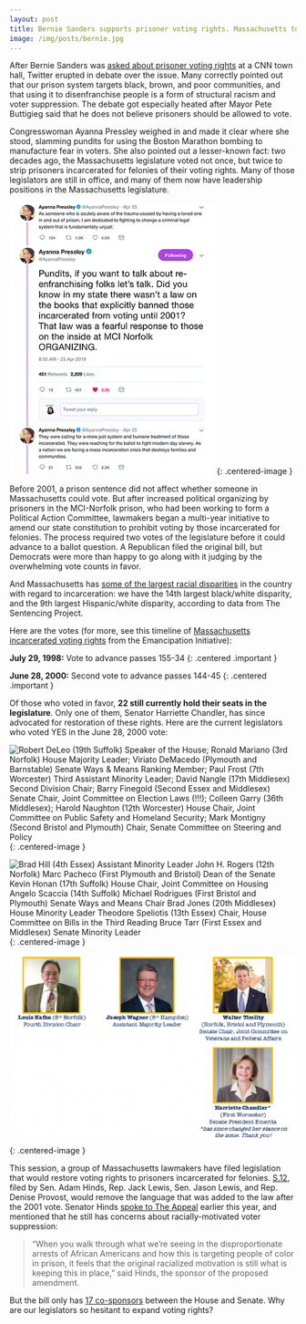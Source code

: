 ```yaml
---
layout: post
title: Bernie Sanders supports prisoner voting rights. Massachusetts took those rights away in 2001.
image: /img/posts/bernie.jpg
---
```


After Bernie Sanders was [asked about prisoner voting rights](https://www.youtube.com/watch?v=CgLYjbg1MJw) at a CNN town hall, Twitter erupted in debate over the issue. Many correctly pointed out that our prison system targets black, brown, and poor communities, and that using it to disenfranchise people is a form of structural racism and voter suppression. The debate got especially heated after Mayor Pete Buttigieg said that he does not believe prisoners should be allowed to vote.

Congresswoman Ayanna Pressley weighed in and made it clear where she stood, slamming pundits for using the Boston Marathon bombing to manufacture fear in voters. She also pointed out a lesser-known fact: two decades ago, the Massachusetts legislature voted not once, but twice to strip prisoners incarcerated for felonies of their voting rights. Many of those legislators are still in office, and many of them now have leadership positions in the Massachusetts legislature.

![](/img/posts/ayanna-tweet.webp)
{: .centered-image }

Before 2001, a prison sentence did not affect whether someone in Massachusetts could vote. But after increased political organizing by prisoners in the MCI-Norfolk prison, who had been working to form a Political Action Committee, lawmakers began a multi-year initiative to amend our state constitution to prohibit voting by those incarcerated for felonies. The process required two votes of the legislature before it could advance to a ballot question. A Republican filed the original bill, but Democrats were more than happy to go along with it judging by the overwhelming vote counts in favor.

And Massachusetts has [some of the largest racial disparities](https://www.sentencingproject.org/the-facts/#rankings?dataset-option=BWR) in the country with regard to incarceration: we have the 14th largest black/white disparity, and the 9th largest Hispanic/white disparity, according to data from The Sentencing Project.

Here are the votes (for more, see this timeline of [Massachusetts incarcerated voting rights](https://emancipationinitiative.org/ballots-over-bars/returning-the-right-to-vote/) from the Emancipation Initiative):

**July 29, 1998:** Vote to advance passes 155-34
{: .centered .important }

**June 28, 2000:** Second vote to advance passes 144-45
{: .centered .important }

Of those who voted in favor, **22 still currently hold their seats in the legislature**. Only one of them, Senator Harriette Chandler, has since advocated for restoration of these rights. Here are the current legislators who voted YES in the June 28, 2000 vote:

![Robert DeLeo (19th Suffolk) Speaker of the House; Ronald Mariano (3rd Norfolk) House Majority Leader; Viriato DeMacedo (Plymouth and Barnstable) Senate Ways & Means Ranking Member; Paul Frost (7th Worcester) Third Assistant Minority Leader; David Nangle (17th Middlesex) Second Division Chair; Barry Finegold (Second Essex and Middlesex) Senate Chair, Joint Committee on Election Laws (!!!); Colleen Garry (36th Middlesex); Harold Naughton (12th Worcester) House Chair, Joint Committee on Public Safety and Homeland Security; Mark Montigny (Second Bristol and Plymouth) Chair, Senate Committee on Steering and Policy](/img/posts/prisoner-voting-rights-legislators-1.webp)
{: .centered-image }

![  Brad Hill (4th Essex) Assistant Minority Leader	  John H. Rogers (12th Norfolk)	  Marc Pacheco  (First Plymouth and Bristol) Dean of the Senate   Kevin Honan (17th Suffolk) House Chair, Joint Committee on Housing	  Angelo Scaccia (14th Suffolk)	  Michael Rodrigues  (First Bristol and Plymouth) Senate Ways and Means Chair   Brad Jones (20th Middlesex) House Minority Leader	  Theodore Speliotis (13th Essex) Chair, House Committee on Bills in the Third Reading	  Bruce Tarr  (First Essex and Middlesex) Senate Minority Leader](/img/posts/prisoner-voting-rights-legislators-2.webp)
{: .centered-image }

![  Louis Kafka (8th Norfolk) Fourth Division Chair	  Joseph Wagner (8th Hampden) Assistant Majority Leader	  Walter Timilty  (Norfolk, Bristol and Plymouth) Senate Chair, Joint Committee on Veterans and Federal Affairs 		  Harriette Chandler*  (First Worcester) Senate President Emerita *has since changed her stance on the issue. Thank you!](/img/posts/prisoner-voting-rights-legislators-3.webp)
{: .centered-image }

This session, a group of Massachusetts lawmakers have filed legislation that would restore voting rights to prisoners incarcerated for felonies. [S.12](https://malegislature.gov/Bills/191/S12), filed by Sen. Adam Hinds, Rep. Jack Lewis, Sen. Jason Lewis, and Rep. Denise Provost, would remove the language that was added to the law after the 2001 vote. Senator Hinds [spoke to The Appeal](https://www.appealpolitics.org/2019/massachusetts-lawmakers-consider-restoring-voting-rights-but-organizers-are-not-waiting/) earlier this year, and mentioned that he still has concerns about racially-motivated voter suppression:

> “When you walk through what we’re seeing in the disproportionate arrests of African Americans and how this is targeting people of color in prison, it feels that the original racialized motivation is still what is keeping this in place,” said Hinds, the sponsor of the proposed amendment.

But the bill only has [17 co-sponsors](https://malegislature.gov/Bills/191/S12/Cosponsor) between the House and Senate. Why are our legislators so hesitant to expand voting rights?
